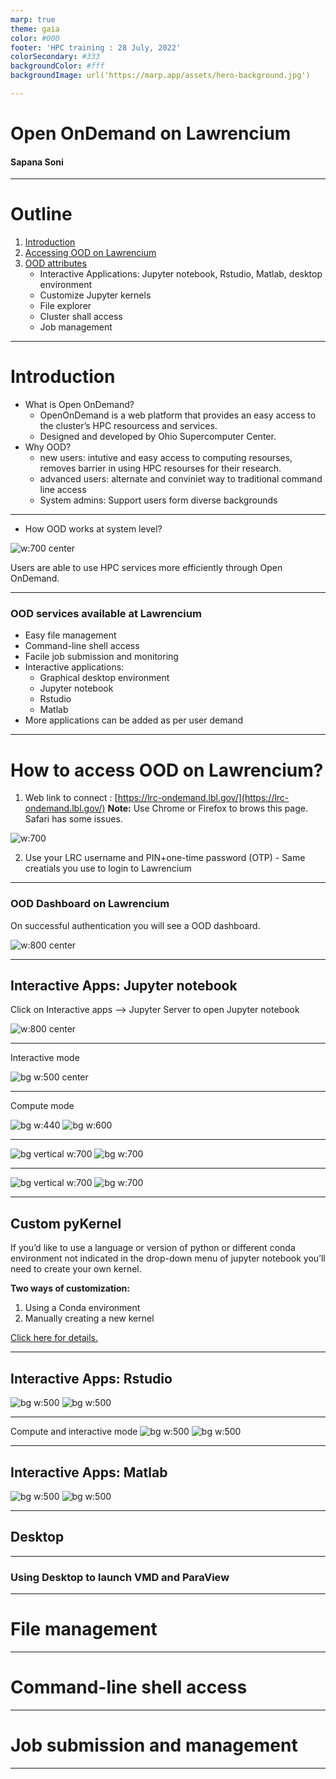 ```yaml
---
marp: true
theme: gaia
color: #000
footer: 'HPC training : 28 July, 2022'
colorSecondary: #333
backgroundColor: #fff
backgroundImage: url('https://marp.app/assets/hero-background.jpg')

---
```

<style>section { font-size: 25px; }</style>
<!-- _class: lead -->
<!-- _paginate: false -->

# Open OnDemand on Lawrencium 
#### Sapana Soni


---
<style scoped>section { font-size: 28px; }</style>
<!-- paginate: true -->
# Outline

1. [Introduction](#3)
2. [Accessing OOD on Lawrencium](#4)
3. [OOD attributes](#5)
   - Interactive Applications: Jupyter notebook, Rstudio, Matlab, desktop environment
   -  Customize Jupyter kernels 
   -  File explorer
   -  Cluster shall access
   -  Job management
  

----
<style scoped>section { font-size: 24px; }</style>
# Introduction 
- What is Open OnDemand?
   - OpenOnDemand is a web platform that provides an easy access to the cluster’s HPC resourcess and services.  
   - Designed and developed by Ohio Supercomputer Center.
- Why OOD?
  - new users: intutive and easy access to computing resourses, removes barrier in using HPC resourses for their research. 
  - advanced users: alternate and conviniet way to traditional command line access
  - System admins: Support users form diverse backgrounds



---
<!-- _class: lead -->
<style>
footer { font-size: 20px
    }
</style>

<style scoped>section { font-size: 24px; }</style>
- How OOD works at system level? 
<style>
img[alt~="center"] {
  display: block;
  margin: 0 auto;
}
</style>

![w:700 center](ood_system_view.png)

Users are able to use HPC services more efficiently through Open OnDemand. 

---

### OOD services available at Lawrencium
<style scoped>section { font-size: 28px; }</style>

- Easy file management
- Command-line shell access
- Facile job submission and monitoring
- Interactive applications:
  - Graphical desktop environment
  - Jupyter notebook
  - Rstudio
  - Matlab
- More applications can be added as per user demand

---

# How to access OOD on Lawrencium?
<style scoped>section { font-size: 25px; }</style>
 1. Web link to connect : [https://lrc-ondemand.lbl.gov/](https://lrc-ondemand.lbl.gov/)
**Note:** Use Chrome or Firefox to brows this page. Safari has some issues.


![w:700](authentication.png)

2.  Use your LRC username and PIN+one-time password (OTP)
        - Same creatials you use to login to Lawrencium 


---

### OOD Dashboard on Lawrencium
On successful authentication you will see a OOD dashboard. 

![w:800 center](dashboard.png)

---
## Interactive Apps: Jupyter notebook
Click on Interactive apps --> Jupyter Server to open Jupyter notebook

![w:800 center](Jupyter_button.png)

---
Interactive mode

![ bg w:500 center](interactive.png)

----
Compute mode

![bg w:440](compute.png) 
![bg w:600](association.png)

----
![bg vertical w:700](JS_queue.png)
![bg w:700](JS_launch.png)

---
![bg vertical w:700](JN_kernels.png)
![bg w:700](JN_hello_world.png)


---
## Custom pyKernel
If you’d like to use a language or version of python or different conda environment not indicated in the drop-down menu of jupyter notebook you’ll need to create your own kernel.


**Two ways of customization:** 
1. Using a Conda environment
2. Manually creating a new kernel

[Click here for details.](https://it.lbl.gov/resource/hpc/for-users/hpc-documentation/open-ondemand/jupyter-server/)

---
## Interactive Apps: Rstudio

![bg w:500](Rstudio.png)
![bg w:500](RS_launch.png)

----

Compute and interactive mode 
![bg w:500](RS_interactive.png)
![bg w:500](RS_compute.png)

---
## Interactive Apps: Matlab
![bg w:500](Matlab.png)
![bg w:500](launch.png)

---
## Desktop 

---
### Using Desktop to launch VMD and ParaView

---

# File management

---

# Command-line shell access

---
# Job submission and management

---
